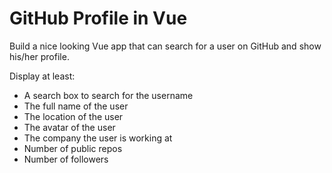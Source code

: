 # GitHub Profile in Vue

Build a nice looking Vue app that can search for a user on GitHub and show his/her profile.

Display at least:

* A search box to search for the username
* The full name of the user
* The location of the user
* The avatar of the user
* The company the user is working at
* Number of public repos
* Number of followers
